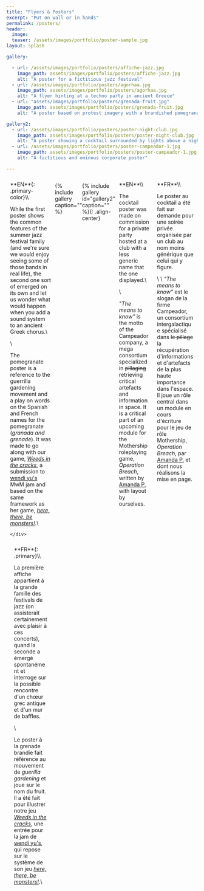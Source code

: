 ```yaml
---
title: "Flyers & Posters"
excerpt: "Put on wall or in hands"
permalink: /posters/
header:
  image:
  teaser: /assets/images/portfolio/poster-sample.jpg
layout: splash

gallery:

  - url: /assets/images/portfolio/posters/affiche-jazz.jpg
    image_path: assets/images/portfolio/posters/affiche-jazz.jpg
    alt: "A poster for a fictitious jazz festival"
  - url: /assets/images/portfolio/posters/agorhaa.jpg
    image_path: assets/images/portfolio/posters/agorhaa.jpg
    alt: "A flyer hinting at a techno party in ancient Greece"
  - url: "assets/images/portfolio/posters/grenada-fruit.jpg"
    image_path: assets/images/portfolio/posters/grenada-fruit.jpg
    alt: "A poster based on protest imagery with a brandished pomegranate"

gallery2:
  - url: /assets/images/portfolio/posters/poster-night-club.jpg
    image_path: assets/images/portfolio/posters/poster-night-club.jpg
    alt: "A poster showing a cocktail surrounded by lights above a night club logo"
  - url: /assets/images/portfolio/posters/poster-campeador-1.jpg
    image_path: assets/images/portfolio/posters/poster-campeador-1.jpg
    alt: "A fictitious and ominous corporate poster"

---
```


<style>
/* Create two equal columns that floats next to each other */
.row {
  display: flex;
}

/* Create two equal columns that sits next to each other */
.column {
  flex: 50%;
  padding: 10px;
}
/* Clear floats after the columns */
.row:after {
  content: "";
  display: table;
  clear: both;
}
</style>

<div class="row">
  <div class="column" markdown="span">
**EN**{: .primary-color}\\

While the first poster shows the common features of the summer jazz festival family (and we're sure we would enjoy seeing some of those bands in real life), the second one sort of emerged on its own and let us wonder what would happen when you add a sound system to an ancient Greek chorus.\\

\\

The pomegranate poster is a reference to the guerrilla gardening movement and a play on words on the Spanish and French names for the pomegranate (*granada and grenade*). It was made to go along with our game, [*Weeds in the cracks*](https://contrabandrimer.itch.io/weeds-in-the-cracks), a submission to [wendi yu's](https://twitter.com/wen_di_yu) MwM jam and based on the same framework as her game, [*here, there, be monsters!*](https://wendiy.itch.io/here-there-be-monsters).\\

    </div>
  <div class="column" markdown="span">
**FR**{: .primary}\\

La première affiche appartient à la grande famille des festivals de jazz (on assisterait certainement avec plaisir à ces concerts), quand la seconde a émergé spontanément et interroge sur la possible rencontre d'un chœur grec antique et d'un mur de baffles.

\\

Le poster à la grenade brandie fait référence au mouvement de *guerilla gardening* et joue sur le nom du fruit. Il a été fait pour illustrer notre jeu [*Weeds in the cracks*](https://contrabandrimer.itch.io/weeds-in-the-cracks), une entrée pour la jam de [wendi yu's](https://twitter.com/wen_di_yu), qui repose sur le système de son jeu [*here, there, be monsters!*](https://wendiy.itch.io/here-there-be-monsters).\\

  </div>
</div>

{% include gallery caption="" %}

{% include gallery id="gallery2" caption="" %}{: .align-center}


<div class="row">
  <div class="column" markdown="span">
**EN**\\

The cocktail poster was made on commission for a private party hosted at a club with a less generic name that the one displayed.\\

\\

*"The means to know"* is the motto of the Campeador company, a mega consortium specialized in ~~pillaging~~ retrieving critical artefacts and information in space. It is a critical part of an upcoming module for the Mothership roleplaying game, *Operation Breach*, written by [Amanda P.](https://weirdwonder.itch.io/) with layout by ourselves.
    </div>
  <div class="column" markdown="span">
**FR**\\

Le poster au cocktail a été fait sur demande pour une soirée privée organisée par un club au nom moins générique que celui qui y figure.

\\
\\
*"The means to know"* est le slogan de la firme Campeador, un consortium intergalactique spécialisé dans ~~le pillage~~ la récupération d'informations et d'artefacts de la plus haute importance dans l'espace. Il joue un rôle central dans un module en cours d'écriture pour le jeu de rôle Mothership, *Operation Breach*, par [Amanda P.](https://weirdwonder.itch.io/) et dont nous réalisons la mise en page.

  </div>
</div>
